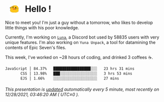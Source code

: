 <h1>   <img src="./spoink.gif" style="vertical-align:middle;" width="30px">   Hello ! </h1>

Nice to meet you! I'm just a guy without a tomorrow, who likes to develop little things with his poor knowledge.

Currently, I'm working on <a href='https://github.com/Asgarrrr/Luna'>`Luna`</a>, a Discord bot used by 58835 users with very unique features. I'm also working on `Yuna Unpack`, a tool for datamining the contents of Epic Seven's files.

This week, I've worked on ~28 hours of coding, and drinked 3 coffees ☕.

```
JavaScript │ 84.37%   █████████████████░░░   23 hrs 31 mins
       CSS │ 13.98%   ███░░░░░░░░░░░░░░░░░   3 hrs 53 mins
       EJS │ 1.66%    ░░░░░░░░░░░░░░░░░░░░   27 mins
```

###### This presentation is [updated](https://github.com/Asgarrrr) automatically every 5 minute, most recently on 12/28/2021, 03:46:20 AM ( UTC±0 ).